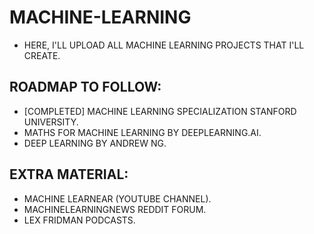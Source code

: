 # MACHINE-LEARNING
- HERE, I'LL UPLOAD ALL MACHINE LEARNING PROJECTS THAT I'LL CREATE.

## ROADMAP TO FOLLOW:
- [COMPLETED] MACHINE LEARNING SPECIALIZATION STANFORD UNIVERSITY.
- MATHS FOR MACHINE LEARNING BY DEEPLEARNING.AI.
- DEEP LEARNING BY ANDREW NG.

## EXTRA MATERIAL:

- MACHINE LEARNEAR (YOUTUBE CHANNEL).
- MACHINELEARNINGNEWS REDDIT FORUM.
- LEX FRIDMAN PODCASTS.
